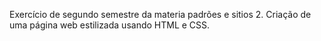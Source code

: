 Exercício de segundo semestre da materia padrões e sitios 2.
Criação de uma página web estilizada usando HTML e CSS.
